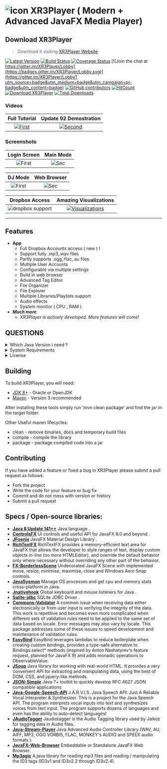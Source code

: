 
# ![icon](https://cloud.githubusercontent.com/assets/20374208/26214265/6b605cae-3c04-11e7-9c14-2cd59e10dd03.png)   XR3Player ( Modern + Advanced JavaFX Media Player)

## Download XR3Player

> Download it visiting [XR3Player Website](https://goxr3plus.github.io/xr3player.io/)


[![Latest Version](https://img.shields.io/github/release/goxr3plus/XR3Player.svg?style=flat-square)](https://github.com/goxr3plus/XR3Player/releases)
[![Build Status](https://travis-ci.org/goxr3plus/XR3Player.svg?branch=master)](https://travis-ci.org/goxr3plus/XR3Player)
[![Coverage Status](https://coveralls.io/repos/github/goxr3plus/XR3Player/badge.svg?branch=master)](https://coveralls.io/github/goxr3plus/XR3Player?branch=master)
[![Join the chat at https://gitter.im/XR3Player/Lobby](https://badges.gitter.im/XR3Player/Lobby.svg)](https://gitter.im/XR3Player/Lobby?utm_source=badge&utm_medium=badge&utm_campaign=pr-badge&utm_content=badge)
[![GitHub contributors][contributors-image]][contributors-url]
[![HitCount](http://hits.dwyl.io/goxr3plus/xr3player.svg)](http://hits.dwyl.io/goxr3plus/xr3player)
<a href="https://sourceforge.net/projects/xr3player/files/latest/download" rel="nofollow"><img alt="Download XR3Player" src="https://img.shields.io/sourceforge/dt/xr3player.svg"></a>
[![Total Downloads](https://img.shields.io/github/downloads/goxr3plus/XR3Player/total.svg)](https://github.com/goxr3plus/XR3Player/releases)
<!-- [![license][license-image1]][license-url] -->

[contributors-url]: https://github.com/goxr3plus/XR3Player/graphs/contributors
[contributors-image]: https://img.shields.io/github/contributors/goxr3plus/XR3Player.svg
[license-url]: https://github.com/goxr3plus/XR3Player/blob/master/license.txt
[license-image1]: https://github.com/goxr3plus/XR3Player/blob/master/license.txt
[license-image2]: https://img.shields.io/github/license/tldr-pages/tldr.svg

### Videos

| Full Tutorial | Update 92 Demostration |
|:-:|:-:|
| [![First](http://img.youtube.com/vi/pLug--wWoak/0.jpg)](https://www.youtube.com/watch?v=pLug--wWoak)  | [![Second](http://img.youtube.com/vi/_vDdcAfk4g4/0.jpg)](https://www.youtube.com/watch?v=_vDdcAfk4g4) |


### Screenshots

| Login Screen | Main Mode 
|:-:|:-:|
| ![First](https://user-images.githubusercontent.com/20374208/32696559-ea4dcec4-c783-11e7-829d-a1eb98bc038a.png) | ![Sec](https://user-images.githubusercontent.com/20374208/33807041-87d2fe42-ddd9-11e7-9cd0-4fa172f21f9f.png) |

| DJ Mode | Web Browser 
|:-:|:-:|
| ![First](https://user-images.githubusercontent.com/20374208/32140165-0fb7a2dc-bc5f-11e7-9088-f41beb538fe4.png) | ![Sec](https://user-images.githubusercontent.com/20374208/32561528-18323d74-c4b5-11e7-9552-f7aeba4f9728.jpg) |

| Dropbox Access | Amazing Visualizations
|:-:|:-:|
| ![dropbox support](https://user-images.githubusercontent.com/20374208/33642286-f244c526-da41-11e7-95ff-45f8af06b857.png) | [![Visualizations](http://img.youtube.com/vi/y16A6jzuaNo/0.jpg)](https://www.youtube.com/watch?v=y16A6jzuaNo) |


-------------------------------------------------------------------------------------

## Features
- **App**
  - Full Dropbox Accounts access ( new ) !
  - Support fully .mp3,.wav files
  - Partly supports .ogg,.flac,.au files
  - Multiple User Accounts
  - Configurable via multiple settings
  - Build in web browser
  - Advanced Tag Editor
  - File Organizer
  - File Explorer
  - Multiple Libraries/Playlists support
  - Audio effects
  - System monitor ( CPU , RAM )
- _**Much more**_
  - _XR3Player is actively developed. More features will come!_


## QUESTIONS

<details>
  <summary>Which Java Version i need ?</summary>
  <p>
    Java 1.8.0_141 ++ Required ! Download Java 8 here : ( https://www.java.com/en/ )
  </p>
</details>

<details>
  <summary>System Requirements</summary>
  <p>
   
    1) At least 4 Cores CPU > 2.0 GHZ CPU Intel or AMD 
     
    2) A good GPU (Graphics Processing Unit) [ It requires graphic power for visualizers ]

    3) At least 4GB DDR3|DDR4 Ram [ Java Programs are known to consume a little bit more RAM ;) ]
  </p>
</details>

<details>
  <summary>License</summary>
  <p>
  <XR3Player Made from the Bro for Bros ( A Next Generation JavaFX Media Player)>

    Copyright © <2015-2307>

    This program is free software: you can redistribute it and/or modify
    it under the terms of the GNU General Public License as published by
    the Free Software Foundation, either version 3 of the License, or
    (at your option) any later version.

    This program is distributed in the hope that it will be useful,
    but WITHOUT ANY WARRANTY; without even the implied warranty of
    MERCHANTABILITY or FITNESS FOR A PARTICULAR PURPOSE.  See the
    GNU General Public License for more details.

    You should have received a copy of the GNU General Public License
    along with this program.  If not, see <http://www.gnu.org/licenses/>.

    Also(warning!):
 
    1)You are not allowed to sell this product to third party.

    2)You can't change license and made it like you are the owner,author etc.

    3) All redistributions of source code files must contain all copyright
       notices that are currently in this file, and this list of conditions without
       modification.
   
     Special thanks!

    ->Images contained into this application are downloaded from < https://icons8.com >

     END OF TERMS AND CONDITIONS

     Copyright © <2015-2307>  (www.goxr3plus.co.nf) . All rights reserved.
  </p>
</details>

## Building

To build XR3Player, you will need:

* [JDK 8+](http://www.oracle.com/technetwork/java/javase/downloads/index.html) - Oracle or OpenJDK
* [Maven](http://maven.apache.org/) - Version 3 recommended

After installing these tools simply run 'mvn clean package' and find the jar in the target folder.

Other Useful maven lifecycles:

* clean - remove binaries, docs and temporary build files
* compile - compile the library
* package - package compiled code into a jar

## Contributing

If you have added a feature or fixed a bug in XR3Player please submit a pull request as follows:

* Fork the project
* Write the code for your feature or bug fix
* Commit and do not mess with version or history
* Submit a pull request

## Specs / Open-source libraries:

- [**Java 8 Update 141++**](http://www.oracle.com/technetwork/java/javase/downloads/jdk8-downloads-2133151.html) Java language .
- [**ControlsFX**](http://fxexperience.com/controlsfx/features/) UI controls and useful API for JavaFX 8.0 and beyond .
- [**JFoenix**](http://www.jfoenix.com/)  JavaFX Material Design Library .
- [**RichTextFX**](https://github.com/FXMisc/RichTextFX) RichTextFX provides a memory-efficient text area for JavaFX that allows the developer to style ranges of text, display custom objects in-line (no more HTMLEditor), and override the default behavior only where necessary without overriding any other part of the behavior.
- [**FX-BorderlessScene**](https://github.com/goxr3plus/FX-BorderlessScene) Undecorated JavaFX Scene with implemented move, resize, minimise, maximise, close and Windows Aero Snap controls.
- [**JavaSysmon**](https://github.com/goxr3plus/javasysmon) Manage OS processes and get cpu and memory stats cross-platform in Java. 
- [**Jnativehook**](https://github.com/kwhat/jnativehook) Global keyboard and mouse listeners for Java .
- [**Sqlite-jdbc**](https://github.com/xerial/sqlite-jdbc) SQLite JDBC Driver .
- [**Commons-Validator**](https://commons.apache.org/proper/commons-validator/) A common issue when receiving data either electronically or from user input is verifying the integrity of the data. This work is repetitive and becomes even more complicated when different sets of validation rules need to be applied to the same set of data based on locale. Error messages may also vary by locale. This package addresses some of these issues to speed development and maintenance of validation rules.
- [**EasyBind**](https://github.com/TomasMikula/EasyBind) EasyBind leverages lambdas to reduce boilerplate when creating custom bindings, provides a type-safe alternative to Bindings.select* methods (inspired by Anton Nashatyrev's feature request, planned for JavaFX 9) and adds monadic operations to ObservableValue.
- [**JSoup**](https://jsoup.org/) Java library for working with real-world HTML. It provides a very convenient API for extracting and manipulating data, using the best of DOM, CSS, and jquery-like methods.
- [**JSON-Simple**](json-simple) Java 7+ toolkit to quickly develop RFC 4627 JSON compatible applications
- [**Java-Google-Speech-API**](https://github.com/goxr3plus/java-google-speech-api) J.A.R.V.I.S. Java Speech API: Just A Reliable Vocal Interpreter & Synthesizer. This is a project for the Java Speech API. The program interprets vocal inputs into text and synthesizes voices from text input. The program supports dozens of languages and even has the ability to auto-detect languages!
- [**JAudioTagger**](http://www.jthink.net/jaudiotagger/) Jaudiotagger is the Audio Tagging library used by Jaikoz for tagging data in Audio files.
- [**Java-Stream-Player**](https://github.com/goxr3plus/java-stream-player) Java Advanced Audio Controller Library (WAV, AU, AIFF, MP3, OGG VORBIS, FLAC, MONKEY's AUDIO and SPEEX audio formats ).
- [**JavaFX-Web-Browser**](https://github.com/goxr3plus/JavaFX-Web-Browser) Embeddable or Standalone JavaFX Web Browser.
- [**Mp3agic**](https://github.com/mpatric/mp3agic) A java library for reading mp3 files and reading / manipulating the ID3 tags (ID3v1 and ID3v2.2 through ID3v2.4).
  
 

